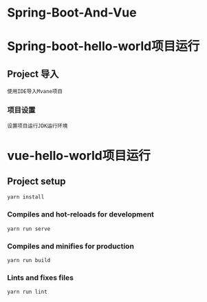 # Spring-Boot-And-Vue

# Spring-boot-hello-world项目运行

## Project 导入
```
使用IDE导入Mvane项目
```


### 项目设置
```
设置项目运行JDK运行环境
```


# vue-hello-world项目运行

## Project setup
```
yarn install
```

### Compiles and hot-reloads for development
```
yarn run serve
```

### Compiles and minifies for production
```
yarn run build
```

### Lints and fixes files
```
yarn run lint
```

